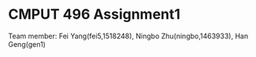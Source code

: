 # CMPUT 496 Assignment1
Team member: Fei Yang(fei5,1518248), 
	     Ningbo Zhu(ningbo,1463933), 
	     Han Geng(gen1)